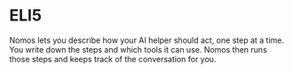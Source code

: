 # ELI5

Nomos lets you describe how your AI helper should act, one step at a time. You write down the steps and which tools it can use. Nomos then runs those steps and keeps track of the conversation for you.

